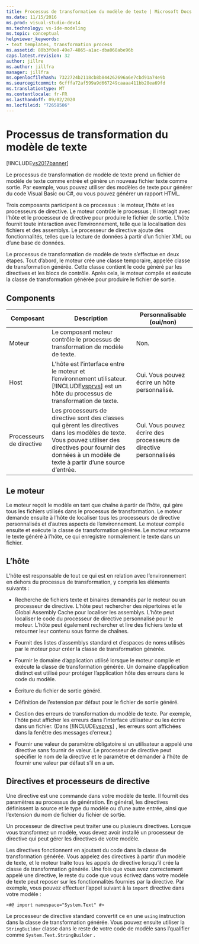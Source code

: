 ```yaml
---
title: Processus de transformation du modèle de texte | Microsoft Docs
ms.date: 11/15/2016
ms.prod: visual-studio-dev14
ms.technology: vs-ide-modeling
ms.topic: conceptual
helpviewer_keywords:
- text templates, transformation process
ms.assetid: 80b3f0e0-49e7-4865-a1ac-dba068abe96b
caps.latest.revision: 32
author: jillre
ms.author: jillfra
manager: jillfra
ms.openlocfilehash: 7322724b2118cb8b844262696a6e7cbd91a74e9b
ms.sourcegitcommit: 6cfffa72af599a9d667249caaaa411bb28ea69fd
ms.translationtype: MT
ms.contentlocale: fr-FR
ms.lasthandoff: 09/02/2020
ms.locfileid: "72658506"
---
```

# <a name="the-text-template-transformation-process"></a>Processus de transformation du modèle de texte
[!INCLUDE[vs2017banner](../includes/vs2017banner.md)]

Le processus de transformation de modèle de texte prend un fichier de modèle de texte comme entrée et génère un nouveau fichier texte comme sortie. Par exemple, vous pouvez utiliser des modèles de texte pour générer du code Visual Basic ou C#, ou vous pouvez générer un rapport HTML.

 Trois composants participent à ce processus : le moteur, l’hôte et les processeurs de directive. Le moteur contrôle le processus ; Il interagit avec l’hôte et le processeur de directive pour produire le fichier de sortie. L’hôte fournit toute interaction avec l’environnement, telle que la localisation des fichiers et des assemblys. Le processeur de directive ajoute des fonctionnalités, telles que la lecture de données à partir d’un fichier XML ou d’une base de données.

 Le processus de transformation de modèle de texte s’effectue en deux étapes. Tout d’abord, le moteur crée une classe temporaire, appelée classe de transformation générée. Cette classe contient le code généré par les directives et les blocs de contrôle. Après cela, le moteur compile et exécute la classe de transformation générée pour produire le fichier de sortie.

## <a name="components"></a>Components

|Composant|Description|Personnalisable (oui/non)|
|---------------|-----------------|------------------------------|
|Moteur|Le composant moteur contrôle le processus de transformation de modèle de texte.|Non.|
|Host|L’hôte est l’interface entre le moteur et l’environnement utilisateur. [!INCLUDE[vsprvs](../includes/vsprvs-md.md)] est un hôte du processus de transformation de texte.|Oui. Vous pouvez écrire un hôte personnalisé.|
|Processeurs de directive|Les processeurs de directive sont des classes qui gèrent les directives dans les modèles de texte. Vous pouvez utiliser des directives pour fournir des données à un modèle de texte à partir d’une source d’entrée.|Oui. Vous pouvez écrire des processeurs de directive personnalisés|

## <a name="the-engine"></a>Le moteur
 Le moteur reçoit le modèle en tant que chaîne à partir de l’hôte, qui gère tous les fichiers utilisés dans le processus de transformation. Le moteur demande ensuite à l’hôte de localiser tous les processeurs de directive personnalisés et d’autres aspects de l’environnement. Le moteur compile ensuite et exécute la classe de transformation générée. Le moteur retourne le texte généré à l’hôte, ce qui enregistre normalement le texte dans un fichier.

## <a name="the-host"></a>L’hôte
 L’hôte est responsable de tout ce qui est en relation avec l’environnement en dehors du processus de transformation, y compris les éléments suivants :

- Recherche de fichiers texte et binaires demandés par le moteur ou un processeur de directive. L’hôte peut rechercher des répertoires et le Global Assembly Cache pour localiser les assemblys. L’hôte peut localiser le code du processeur de directive personnalisé pour le moteur. L’hôte peut également rechercher et lire des fichiers texte et retourner leur contenu sous forme de chaînes.

- Fournit des listes d’assemblys standard et d’espaces de noms utilisés par le moteur pour créer la classe de transformation générée.

- Fournir le domaine d’application utilisé lorsque le moteur compile et exécute la classe de transformation générée. Un domaine d’application distinct est utilisé pour protéger l’application hôte des erreurs dans le code du modèle.

- Écriture du fichier de sortie généré.

- Définition de l’extension par défaut pour le fichier de sortie généré.

- Gestion des erreurs de transformation du modèle de texte. Par exemple, l’hôte peut afficher les erreurs dans l’interface utilisateur ou les écrire dans un fichier. (Dans [!INCLUDE[vsprvs](../includes/vsprvs-md.md)] , les erreurs sont affichées dans la fenêtre des messages d’erreur.)

- Fournir une valeur de paramètre obligatoire si un utilisateur a appelé une directive sans fournir de valeur. Le processeur de directive peut spécifier le nom de la directive et le paramètre et demander à l’hôte de fournir une valeur par défaut s’il en a un.

## <a name="directives-and-directive-processors"></a>Directives et processeurs de directive
 Une directive est une commande dans votre modèle de texte. Il fournit des paramètres au processus de génération. En général, les directives définissent la source et le type du modèle ou d’une autre entrée, ainsi que l’extension du nom de fichier du fichier de sortie.

 Un processeur de directive peut traiter une ou plusieurs directives. Lorsque vous transformez un modèle, vous devez avoir installé un processeur de directive qui peut gérer les directives de votre modèle.

 Les directives fonctionnent en ajoutant du code dans la classe de transformation générée. Vous appelez des directives à partir d’un modèle de texte, et le moteur traite tous les appels de directive lorsqu’il crée la classe de transformation générée. Une fois que vous avez correctement appelé une directive, le reste du code que vous écrivez dans votre modèle de texte peut reposer sur les fonctionnalités fournies par la directive. Par exemple, vous pouvez effectuer l’appel suivant à la `import` directive dans votre modèle :

 `<#@ import namespace="System.Text" #>`

 Le processeur de directive standard convertit ce en une `using` instruction dans la classe de transformation générée. Vous pouvez ensuite utiliser la `StringBuilder` classe dans le reste de votre code de modèle sans l’qualifier comme `System.Text.StringBuilder` .
